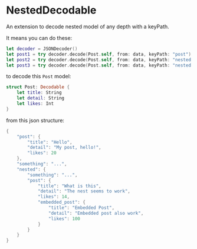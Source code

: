# NestedDecodable
An extension to decode nested model of any depth with a keyPath.

It means you can do these:
```swift
let decoder = JSONDecoder()
let post1 = try decoder.decode(Post.self, from: data, keyPath: "post")
let post2 = try decoder.decode(Post.self, from: data, keyPath: "nested.post")
let post3 = try decoder.decode(Post.self, from: data, keyPath: "nested.post.embedded_post")
```
to decode this `Post` model:
```swift
struct Post: Decodable {
    let title: String
    let detail: String
    let likes: Int
}
```
from this json structure:
```swift
{
    "post": {
        "title": "Hello",
        "detail": "My post, hello!",
        "likes": 20
    },
    "something": "...",
    "nested": {
        "something": "...",
        "post": {
            "title": "What is this",
            "detail": "The nest seems to work",
            "likes": 14,
            "embedded_post": {
                "title": "Embedded Post",
                "detail": "Embedded post also work",
                "likes": 100
            }
        }
    }
}
```
